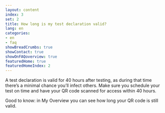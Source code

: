 ```yaml
---
layout: content
index: 3
set: 2
title: How long is my test declaration valid?
lang: en
categories:
- en
- faq
showBreadCrumbs: true
showContact: true
showOnFAQoverview: true
featuredHome: true
featuredHomeIndex: 2
---
```

A test declaration is valid for 40 hours after testing, as during that time there’s a minimal chance you’ll infect others. Make sure you schedule your test on time and have your QR code scanned for access within 40 hours.
 
Good to know: in My Overview you can see how long your QR code is still valid. 
